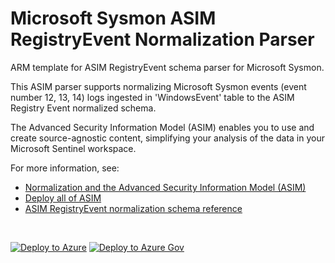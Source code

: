 # Microsoft Sysmon ASIM RegistryEvent Normalization Parser

ARM template for ASIM RegistryEvent schema parser for Microsoft Sysmon.

This ASIM parser supports normalizing Microsoft Sysmon events (event number 12, 13, 14) logs ingested in 'WindowsEvent' table to the ASIM Registry Event normalized schema.


The Advanced Security Information Model (ASIM) enables you to use and create source-agnostic content, simplifying your analysis of the data in your Microsoft Sentinel workspace.

For more information, see:

- [Normalization and the Advanced Security Information Model (ASIM)](https://aka.ms/AboutASIM)
- [Deploy all of ASIM](https://aka.ms/DeployASIM)
- [ASIM RegistryEvent normalization schema reference](https://aka.ms/ASimRegistryEventDoc)

<br>

[![Deploy to Azure](https://aka.ms/deploytoazurebutton)](https://portal.azure.com/#create/Microsoft.Template/uri/https%3A%2F%2Fraw.githubusercontent.com%2FAzure%2FAzure-Sentinel%2Fmaster%2FParsers%2FASimRegistryEvent%2FARM%2FASimRegistryEventMicrosoftSysmonWindowsEvent%2FASimRegistryEventMicrosoftSysmonWindowsEvent.json) [![Deploy to Azure Gov](https://aka.ms/deploytoazuregovbutton)](https://portal.azure.us/#create/Microsoft.Template/uri/https%3A%2F%2Fraw.githubusercontent.com%2FAzure%2FAzure-Sentinel%2Fmaster%2FParsers%2FASimRegistryEvent%2FARM%2FASimRegistryEventMicrosoftSysmonWindowsEvent%2FASimRegistryEventMicrosoftSysmonWindowsEvent.json)
